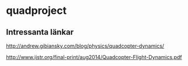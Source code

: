 # quadproject

## Intressanta länkar
http://andrew.gibiansky.com/blog/physics/quadcopter-dynamics/

http://www.ijstr.org/final-print/aug2014/Quadcopter-Flight-Dynamics.pdf

